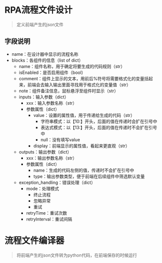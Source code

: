 # RPA流程文件设计
> 定义前端产生的json文件

## 字段说明
* name：在设计器中显示的流程名称
* blocks：各组件的信息（list of dict）
  * name：组件名称，用于确定将要生成的代码规则（str）
  * isEnabled：是否启用组件（bool）
  * comment：组件上显示的文本，用前后%符号将需要格式化的变量括起来，前端会去输入输出里面寻找用于格式化的变量值（str）
  * note：组件备注信息，鼠标悬浮至组件时显示（str）
  * inputs：输入参数（dict）
    * xxx：输入参数名称（str）
    * 参数属性（dict）
      * value：设置的属性值，用于传递给生成的代码（str）
        * 字符串模式：以【10:】开头，后面的值在传递时会扩在引号中
        * 表达式模式：以【13:】开头，后面的值在传递时不会扩在引号中
        * null：没有填写value
      * display：前端显示的属性值，看起来更直观（str）
  * outputs：输出参数（dict）
    * xxx：输出参数名称（str）
    * 参数属性（dict）
      * name：生成的代码左侧的值，传递时不会扩在引号中
      * type：输出参数类型，便于前端在后续组件中筛选默认变量
  * exception_handling：错误处理（dict）
    * mode：处理模式
      * 终止流程
      * 忽略异常
      * 重试
    * retryTime：重试次数
    * retryInterval：重试间隔

# 流程文件编译器
> 将前端产生的json文件转为python代码，在前端保存的时候运行